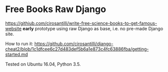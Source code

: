 # Free Books Raw Django

<https://githiub.com/cirosantilli/write-free-science-books-to-get-famous-website> **early** prototype using raw Django as base, i.e. no pre-made Django site.

How to run it: <https://github.com/cirosantilli/django-cheat2/blob/1c1dfcee6c27d483def5b6a1e873c4fc63886fba/getting-started.md>

Tested on Ubuntu 16.04, Python 3.5.
